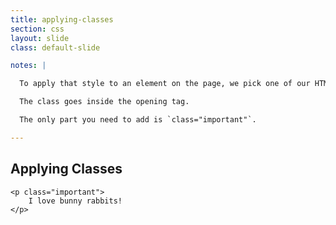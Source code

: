 ```yaml
---
title: applying-classes
section: css
layout: slide
class: default-slide

notes: |

  To apply that style to an element on the page, we pick one of our HTML elements and add the class to it.

  The class goes inside the opening tag.

  The only part you need to add is `class="important"`.  

---
```


## Applying Classes

    <p class="important">
        I love bunny rabbits!
    </p>


